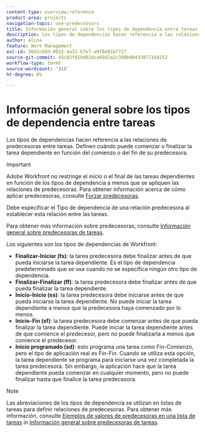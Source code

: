 ```yaml
---
content-type: overview;reference
product-area: projects
navigation-topic: use-predecessors
title: Información general sobre los tipos de dependencia entre tareas
description: Los tipos de dependencias hacen referencia a las relaciones de predecesoras entre tareas. Definen cuándo puede comenzar o finalizar la tarea dependiente en función del comienzo o del fin de su predecesora.
author: Alina
feature: Work Management
exl-id: 30d1c60d-0632-4a32-b7e7-a9f8e81bf727
source-git-commit: 45c82f659d02dca69d2a2c390b084330773d4252
workflow-type: tm+mt
source-wordcount: '315'
ht-degree: 0%

---
```


# Información general sobre los tipos de dependencia entre tareas

Los tipos de dependencias hacen referencia a las relaciones de predecesoras entre tareas. Definen cuándo puede comenzar o finalizar la tarea dependiente en función del comienzo o del fin de su predecesora.

>[!IMPORTANT]
>
>Adobe Workfront no restringe el inicio o el final de las tareas dependientes en función de los tipos de dependencia a menos que se apliquen las relaciones de predecesoras. Para obtener información acerca de cómo aplicar predecesoras, consulte [Forzar predecesoras](../../../manage-work/tasks/use-prdcssrs/enforced-predecessors.md).

Debe especificar el Tipo de dependencia de una relación predecesora al establecer esta relación entre las tareas.

Para obtener más información sobre predecesoras, consulte [Información general sobre predecesoras de tareas](../../../manage-work/tasks/use-prdcssrs/predecessors-overview.md).

Los siguientes son los tipos de dependencias de Workfront:

* **Finalizar-Iniciar (fs)**: la tarea predecesora debe finalizar antes de que pueda iniciarse la tarea dependiente. Es el tipo de dependencia predeterminado que se usa cuando no se especifica ningún otro tipo de dependencia.
* **Finalizar-Finalizar (ff)**: la tarea predecesora debe finalizar antes de que pueda finalizar la tarea dependiente.
* **Inicio-Inicio (ss)**: la tarea predecesora debe iniciarse antes de que pueda iniciarse la tarea dependiente. No puede iniciar la tarea dependiente a menos que la predecesora haya comenzado por lo menos.
* **Inicio-Fin (sf)**: la tarea predecesora debe comenzar antes de que pueda finalizar la tarea dependiente. Puede iniciar la tarea dependiente antes de que comience el predecesor, pero no puede finalizarla a menos que comience el predecesor.
* **Inicio programado (sd)**: esto programa una tarea como Fin-Comienzo, pero el tipo de aplicación real es Fin-Fin. Cuando se utiliza esta opción, la tarea dependiente se programa para iniciarse una vez completada la tarea predecesora. Sin embargo, la aplicación hace que la tarea dependiente pueda comenzar en cualquier momento, pero no puede finalizar hasta que finalice la tarea predecesora.

>[!NOTE]
>
>Las abreviaciones de los tipos de dependencia se utilizan en listas de tareas para definir relaciones de predecesoras. Para obtener más información, consulte [Ejemplos de valores de predecesoras en una lista de tareas](/help/quicksilver/manage-work/tasks/use-prdcssrs/predecessors-overview.md#examples-of-predecessor-values-in-a-task-list) in [Información general sobre predecesoras de tareas](/help/quicksilver/manage-work/tasks/use-prdcssrs/predecessors-overview.md).

